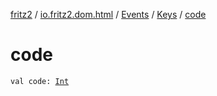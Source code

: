 [fritz2](../../../index.md) / [io.fritz2.dom.html](../../index.md) / [Events](../index.md) / [Keys](index.md) / [code](./code.md)

# code

`val code: `[`Int`](https://kotlinlang.org/api/latest/jvm/stdlib/kotlin/-int/index.html)